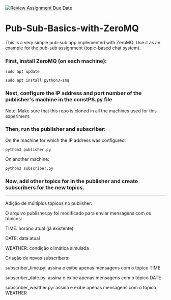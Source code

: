 [![Review Assignment Due Date](https://classroom.github.com/assets/deadline-readme-button-22041afd0340ce965d47ae6ef1cefeee28c7c493a6346c4f15d667ab976d596c.svg)](https://classroom.github.com/a/KCCNwrQi)
# Pub-Sub-Basics-with-ZeroMQ

This is a very simple pub-sub app implemented with ZeroMQ. Use it as an example for the pub-sub assignment (topic-based chat system).

### First, install ZeroMQ (on each machine):

    sudo apt update

    sudo apt install python3-zmq

### Next, configure the IP address and port number of the publisher's machine in the constPS.py file

Note: Make sure that this repo is cloned in all the machines used for this experiment.

### Then, run the publisher and subscriber:

On the machine for which the IP address was configured:

    python3 publisher.py

On another machine:

    python3 subscriber.py

### Now, add other topics for in the publisher and create subscribers for the new topics.

--------------------------------------------------------------------------------------------------------------

Adição de múltiplos tópicos no publisher:

O arquivo publisher.py foi modificado para enviar mensagens com os tópicos:

TIME: horário atual (já existente)

DATE: data atual

WEATHER: condição climática simulada

Criação de novos subscribers:

subscriber_time.py: assina e exibe apenas mensagens com o tópico TIME

subscriber_date.py: assina e exibe apenas mensagens com o tópico DATE

subscriber_weather.py: assina e exibe apenas mensagens com o tópico WEATHER



    
